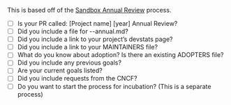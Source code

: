 This is based off of the [Sandbox Annual Review](https://github.com/cncf/toc/blob/master/process/sandbox-annual-review.md) process. 
- [ ] Is your PR called: [Project name] [year] Annual Review?
- [ ] Did you include a file for <year>-<project name>-annual.md?
- [ ] Did you include a link to your project’s devstats page?
- [ ] Did you include a link to your MAINTAINERS file?
- [ ] What do you know about adoption? Is there an existing ADOPTERS file?
- [ ] Did you include any previous goals?
- [ ] Are your current goals listed?
- [ ] Did you include requests from the CNCF?
- [ ] Do you want to start the process for incubation? (This is a separate process) 
